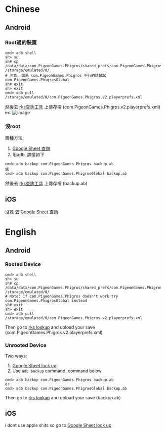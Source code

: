 # Chinese
## Android
### Root過的裝置
```shell
cmd> adb shell
sh> su
sh# cp /data/data/com.PigeonGames.Phigros/shared_prefs/com.PigeonGames.Phigros.v2.playerprefs.xml /storage/emulated/0/
# 注意: 如果 com.PigeonGames.Phigros 不行的話試試 com.PigeonGames.PhigrosGlobal
sh# exit
sh> exit
cmd> adb pull /storage/emulated/0/com.PigeonGames.Phigros.v2.playerprefs.xml
```
然後去 [rks查詢工具](https://lchzh3473.github.io/rks-probe/) 上傳存檔 (com.PigeonGames.Phigros.v2.playerprefs.xml)
ex. ![image](https://github.com/yt6983138/Documents/assets/83499886/32c57305-54b0-470c-ab4a-5e3db08e48f6)
### 沒root
兩種方法:
1. [Google Sheet 查詢](https://docs.google.com/spreadsheets/d/1_FpXuHJ5NU-nuu2TMw6c6RwMla4NdoSxIWe5cncyquo/edit)
2. 用adb, 詳情如下
```shell
cmd> adb backup com.PigeonGames.Phigros backup.ab
或
cmd> adb backup com.PigeonGames.PhigrosGlobal backup.ab
```
然後去 [rks查詢工具](https://lchzh3473.github.io/rks-probe/) 上傳存檔 (backup.ab)
## iOS
沒救 去 [Google Sheet 查詢](https://docs.google.com/spreadsheets/d/1_FpXuHJ5NU-nuu2TMw6c6RwMla4NdoSxIWe5cncyquo/edit)
# English
## Android
### Rooted Device
```shell
cmd> adb shell
sh> su
sh# cp /data/data/com.PigeonGames.Phigros/shared_prefs/com.PigeonGames.Phigros.v2.playerprefs.xml /storage/emulated/0/
# Note: If com.PigeonGames.Phigros doesn't work try com.PigeonGames.PhigrosGlobal instead
sh# exit
sh> exit
cmd> adb pull /storage/emulated/0/com.PigeonGames.Phigros.v2.playerprefs.xml
```
Then go to [rks lookup](https://lchzh3473.github.io/rks-probe/) and upload your save (com.PigeonGames.Phigros.v2.playerprefs.xml)
### Unrooted Device
Two ways:
1. [Google Sheet look up](https://docs.google.com/spreadsheets/d/1_FpXuHJ5NU-nuu2TMw6c6RwMla4NdoSxIWe5cncyquo/edit)
2. Use `adb backup` command, command below
```shell
cmd> adb backup com.PigeonGames.Phigros backup.ab
or
cmd> adb backup com.PigeonGames.PhigrosGlobal backup.ab
```
Then go to [rks lookup](https://lchzh3473.github.io/rks-probe/) and upload your save (backup.ab)
## iOS
i dont use apple shits so go to [Google Sheet look up](https://docs.google.com/spreadsheets/d/1_FpXuHJ5NU-nuu2TMw6c6RwMla4NdoSxIWe5cncyquo/edit)
